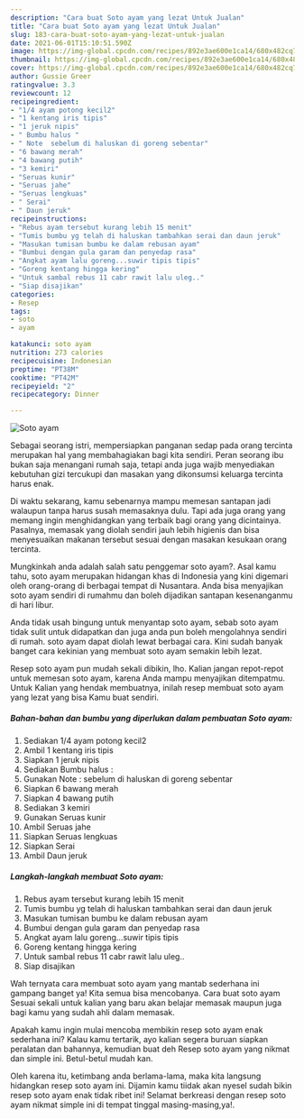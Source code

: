 ```yaml
---
description: "Cara buat Soto ayam yang lezat Untuk Jualan"
title: "Cara buat Soto ayam yang lezat Untuk Jualan"
slug: 183-cara-buat-soto-ayam-yang-lezat-untuk-jualan
date: 2021-06-01T15:10:51.590Z
image: https://img-global.cpcdn.com/recipes/892e3ae600e1ca14/680x482cq70/soto-ayam-foto-resep-utama.jpg
thumbnail: https://img-global.cpcdn.com/recipes/892e3ae600e1ca14/680x482cq70/soto-ayam-foto-resep-utama.jpg
cover: https://img-global.cpcdn.com/recipes/892e3ae600e1ca14/680x482cq70/soto-ayam-foto-resep-utama.jpg
author: Gussie Greer
ratingvalue: 3.3
reviewcount: 12
recipeingredient:
- "1/4 ayam potong kecil2"
- "1 kentang iris tipis"
- "1 jeruk nipis"
- " Bumbu halus "
- " Note  sebelum di haluskan di goreng sebentar"
- "6 bawang merah"
- "4 bawang putih"
- "3 kemiri"
- "Seruas kunir"
- "Seruas jahe"
- "Seruas lengkuas"
- " Serai"
- " Daun jeruk"
recipeinstructions:
- "Rebus ayam tersebut kurang lebih 15 menit"
- "Tumis bumbu yg telah di haluskan tambahkan serai dan daun jeruk"
- "Masukan tumisan bumbu ke dalam rebusan ayam"
- "Bumbui dengan gula garam dan penyedap rasa"
- "Angkat ayam lalu goreng...suwir tipis tipis"
- "Goreng kentang hingga kering"
- "Untuk sambal rebus 11 cabr rawit lalu uleg.."
- "Siap disajikan"
categories:
- Resep
tags:
- soto
- ayam

katakunci: soto ayam 
nutrition: 273 calories
recipecuisine: Indonesian
preptime: "PT38M"
cooktime: "PT42M"
recipeyield: "2"
recipecategory: Dinner

---
```



![Soto ayam](https://img-global.cpcdn.com/recipes/892e3ae600e1ca14/680x482cq70/soto-ayam-foto-resep-utama.jpg)

Sebagai seorang istri, mempersiapkan panganan sedap pada orang tercinta merupakan hal yang membahagiakan bagi kita sendiri. Peran seorang ibu bukan saja menangani rumah saja, tetapi anda juga wajib menyediakan kebutuhan gizi tercukupi dan masakan yang dikonsumsi keluarga tercinta harus enak.

Di waktu  sekarang, kamu sebenarnya mampu memesan santapan jadi walaupun tanpa harus susah memasaknya dulu. Tapi ada juga orang yang memang ingin menghidangkan yang terbaik bagi orang yang dicintainya. Pasalnya, memasak yang diolah sendiri jauh lebih higienis dan bisa menyesuaikan makanan tersebut sesuai dengan masakan kesukaan orang tercinta. 



Mungkinkah anda adalah salah satu penggemar soto ayam?. Asal kamu tahu, soto ayam merupakan hidangan khas di Indonesia yang kini digemari oleh orang-orang di berbagai tempat di Nusantara. Anda bisa menyajikan soto ayam sendiri di rumahmu dan boleh dijadikan santapan kesenanganmu di hari libur.

Anda tidak usah bingung untuk menyantap soto ayam, sebab soto ayam tidak sulit untuk didapatkan dan juga anda pun boleh mengolahnya sendiri di rumah. soto ayam dapat diolah lewat berbagai cara. Kini sudah banyak banget cara kekinian yang membuat soto ayam semakin lebih lezat.

Resep soto ayam pun mudah sekali dibikin, lho. Kalian jangan repot-repot untuk memesan soto ayam, karena Anda mampu menyajikan ditempatmu. Untuk Kalian yang hendak membuatnya, inilah resep membuat soto ayam yang lezat yang bisa Kamu buat sendiri.

<!--inarticleads1-->

##### Bahan-bahan dan bumbu yang diperlukan dalam pembuatan Soto ayam:

1. Sediakan 1/4 ayam potong kecil2
1. Ambil 1 kentang iris tipis
1. Siapkan 1 jeruk nipis
1. Sediakan  Bumbu halus :
1. Gunakan  Note : sebelum di haluskan di goreng sebentar
1. Siapkan 6 bawang merah
1. Siapkan 4 bawang putih
1. Sediakan 3 kemiri
1. Gunakan Seruas kunir
1. Ambil Seruas jahe
1. Siapkan Seruas lengkuas
1. Siapkan  Serai
1. Ambil  Daun jeruk




<!--inarticleads2-->

##### Langkah-langkah membuat Soto ayam:

1. Rebus ayam tersebut kurang lebih 15 menit
1. Tumis bumbu yg telah di haluskan tambahkan serai dan daun jeruk
1. Masukan tumisan bumbu ke dalam rebusan ayam
1. Bumbui dengan gula garam dan penyedap rasa
1. Angkat ayam lalu goreng...suwir tipis tipis
1. Goreng kentang hingga kering
1. Untuk sambal rebus 11 cabr rawit lalu uleg..
1. Siap disajikan




Wah ternyata cara membuat soto ayam yang mantab sederhana ini gampang banget ya! Kita semua bisa mencobanya. Cara buat soto ayam Sesuai sekali untuk kalian yang baru akan belajar memasak maupun juga bagi kamu yang sudah ahli dalam memasak.

Apakah kamu ingin mulai mencoba membikin resep soto ayam enak sederhana ini? Kalau kamu tertarik, ayo kalian segera buruan siapkan peralatan dan bahannya, kemudian buat deh Resep soto ayam yang nikmat dan simple ini. Betul-betul mudah kan. 

Oleh karena itu, ketimbang anda berlama-lama, maka kita langsung hidangkan resep soto ayam ini. Dijamin kamu tiidak akan nyesel sudah bikin resep soto ayam enak tidak ribet ini! Selamat berkreasi dengan resep soto ayam nikmat simple ini di tempat tinggal masing-masing,ya!.

